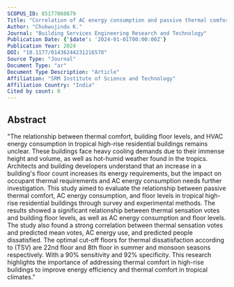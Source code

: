 ```yaml
---
SCOPUS_ID: 85177060879
Title: "Correlation of AC energy consumption and passive thermal comfort with floor levels in tropical high-rise residential dwellings"
Author: "Chukwujindu K."
Journal: "Building Services Engineering Research and Technology"
Publication Date: {'$date': '2024-01-01T00:00:00Z'}
Publication Year: 2024
DOI: "10.1177/01436244231216578"
Source Type: "Journal"
Document Type: "ar"
Document Type Description: "Article"
Affiliation: "SRM Institute of Science and Technology"
Affiliation Country: "India"
Cited by count: 0
---
```


## Abstract
"The relationship between thermal comfort, building floor levels, and HVAC energy consumption in tropical high-rise residential buildings remains unclear. These buildings face heavy cooling demands due to their immense height and volume, as well as hot-humid weather found in the tropics. Architects and building developers understand that an increase in a building's floor count increases its energy requirements, but the impact on occupant thermal requirements and AC energy consumption needs further investigation. This study aimed to evaluate the relationship between passive thermal comfort, AC energy consumption, and floor levels in tropical high-rise residential buildings through survey and experimental methods. The results showed a significant relationship between thermal sensation votes and building floor levels, as well as AC energy consumption and floor levels. The study also found a strong correlation between thermal sensation votes and predicted mean votes, AC energy use, and predicted people dissatisfied. The optimal cut-off floors for thermal dissatisfaction according to (TSV) are 22nd floor and 8th floor in summer and monsoon seasons respectively. With a 90% sensitivity and 92% specificity. This research highlights the importance of addressing thermal comfort in high-rise buildings to improve energy efficiency and thermal comfort in tropical climates."

